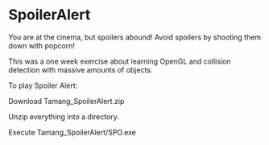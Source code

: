# SpoilerAlert
You are at the cinema, but spoilers abound! Avoid spoilers by shooting them down with popcorn!

This was a one week exercise about learning OpenGL and collision detection with massive amounts of objects.

To play Spoiler Alert:

Download Tamang_SpoilerAlert.zip

Unzip everything into a directory.

Execute Tamang_SpoilerAlert/SPO.exe
